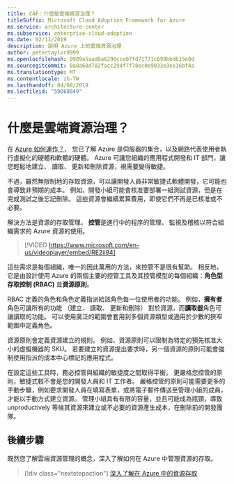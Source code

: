 ```yaml
---
title: CAF：什麼是雲端資源治理？
titleSuffix: Microsoft Cloud Adoption Framework for Azure
ms.service: architecture-center
ms.subservice: enterprise-cloud-adoption
ms.date: 02/11/2019
description: 說明 Azure 上的雲端資源治理
author: petertaylor9999
ms.openlocfilehash: 0989a5aad8a6290cce07fd71771c690bbd615e0d
ms.sourcegitcommit: 0a8a60d782facc294f7f78ec0e9033e3ee16bf4a
ms.translationtype: MT
ms.contentlocale: zh-TW
ms.lasthandoff: 04/08/2019
ms.locfileid: "59068849"
---
```

<!-- markdownlint-disable MD026 -->

# <a name="what-is-cloud-resource-governance"></a>什麼是雲端資源治理？

在  [Azure 如何運作？](what-is-azure.md)、 您已了解 Azure 是伺服器的集合，以及網路代表使用者執行虛擬化的硬體和軟體的硬體。 Azure 可讓您組織的應用程式開發和 IT 部門，讓您輕鬆地建立、 讀取、 更新和刪除資源，視需要變得敏捷。

不過，雖然無限制地的存取資源，可以讓開發人員非常敏捷式軟體開發，它可能也會導致非預期的成本。 例如，開發小組可能會核准要部署一組測試資源，但是在完成測試之後忘記刪除。 這些資源會繼續累算費用，即使它們不再是已核准或不必要。

解決方法是資源的存取管理。 **控管**是進行中的程序的管理、 監視及稽核以符合組織需求的 Azure 資源的使用。

<!-- markdownlint-disable MD034 -->

> [!VIDEO https://www.microsoft.com/en-us/videoplayer/embed/RE2ii94]

<!-- markdownlint-enable MD034 -->

這些需求是每個組織，唯一的因此萬用的方法，來控管不是很有幫助。 相反地，它是由設計使用 Azure 的兩個主要的控管工具及其控管模型的每個組織：**角色型存取控制 (RBAC)** 並**資源原則**。

RBAC 定義的角色和角色定義指派給該角色每一位使用者的功能。 例如，**擁有者**角色可讓所有的功能 （建立、 讀取、 更新和刪除） 對於資源，而**讀取器**角色可讓讀取的功能。 可以使用廣泛的範圍會套用到多個資源類型或適用於少數的狹窄範圍中定義角色。

資源原則會定義資源建立的規則。 例如，資源原則可以限制為特定的預先核准大小的虛擬機器的 SKU。 若要建立的資源提出要求時，另一個資源的原則可能會強制使用指派的成本中心標記的應用程式。

在設定這些工具時，務必控管與組織的敏捷度之間取得平衡。 更嚴格您控管的原則，敏捷式較不會是您的開發人員和 IT 工作者。 嚴格控管的原則可能需要更多的手動步驟，例如要求開發人員在填寫表單，或將電子郵件傳送至管理小組的成員，才能以手動方式建立資源。 管理小組具有有限的容量，並且可能成為瓶頸，導致 unproductively 等候其資源來建立或不必要的資源產生成本，在刪除前的開發團隊。

## <a name="next-steps"></a>後續步驟

既然您了解雲端資源管理的概念，深入了解如何在 Azure 中管理資源的存取。

> [!div class="nextstepaction"]
> [深入了解在 Azure 中的資源存取](azure-resource-access.md)
